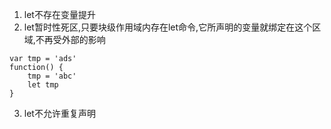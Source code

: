 1. let不存在变量提升
2. let暂时性死区,只要块级作用域内存在let命令,它所声明的变量就绑定在这个区域,不再受外部的影响
```
var tmp = 'ads'
function() {
    tmp = 'abc'
    let tmp
}
```
3. let不允许重复声明